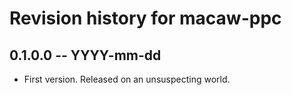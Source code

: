 # Revision history for macaw-ppc

## 0.1.0.0  -- YYYY-mm-dd

* First version. Released on an unsuspecting world.
